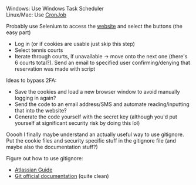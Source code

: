 Windows: Use Windows Task Scheduler  
Linux/Mac: Use [CronJob](https://kubernetes.io/docs/concepts/workloads/controllers/cron-jobs/#:~:text=CronJob%20is%20meant%20for%20performing,CronJobs%20have%20limitations%20and%20idiosyncrasies.)

Probably use Selenium to access the [website](https://secure.recreation.ucla.edu/booking) and select the buttons (the easy part)
- Log in (or if cookies are usable just skip this step)
- Select tennis courts
- Iterate through courts, if unavailable -> move onto the next one (there's 6 courts total?). Send an email to specified user confirming/denying that reservation was made with script

Ideas to bypass 2FA:
- Save the cookies and load a new browser window to avoid manually logging in again?
- Send the code to an email address/SMS and automate reading/inputting that into the website?
- Generate the code yourself with the secret key (although you'd put yourself at significant security risk by doing this lol)


Ooooh I finally maybe understand an actually useful way to use gitignore. Put the cookie files and security specific stuff in the gitignore file (and maybe also the documentation stuff?)

Figure out how to use gitignore:
- [Atlassian Guide](https://www.atlassian.com/git/tutorials/saving-changes/gitignore)
- [Git official documentation](https://git-scm.com/docs/gitignore) (quite clean)

